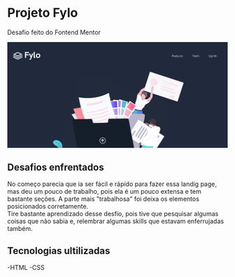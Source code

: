 # Projeto Fylo
Desafio feito do Fontend Mentor

[<img src="src/images/tela-fylo.gif">](https://jhonyfreitasdev.github.io/projeto-fylo/)

## Desafios enfrentados
No começo parecia que ia ser fácil e rápido para fazer essa landig page, mas deu um pouco de trabalho, pois ela é um pouco extensa e tem bastante seções. A parte mais "trabalhosa" foi deixa os elementos posicionados corretamente.\
Tire bastante aprendizado desse desfio, pois tive que pesquisar algumas coisas que não sabia e, relembrar algumas skills que estavam enferrujadas também.

## Tecnologias ultilizadas
-HTML
-CSS
